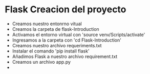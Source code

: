 # Flask  Creacion del proyecto
- Creamos nuestro entonrno vitual 
- Creamos la carpeta de flask-Introduction
- Activamos el entorno virtual con 'source venv/Scripts/activate'
- Ingresamos a la carpeta con 'cd Flask-Introduction'
- Creamos nuestro archivo requeriments.txt
- Instalar el comando 'pip install flask'
- Añadimos Flask a nuestro archivo requirement.txt
- Creamos un archivo app.py 
- 